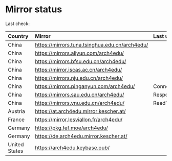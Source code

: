<script src="./time.js"></script>
# Mirror status
Last check: <script type="text/javascript">localize(1670008542.3890762);</script>

|Country|Mirror|Last update|
|:------|:-----|:----------|
|China|https://mirrors.tuna.tsinghua.edu.cn/arch4edu/|<script type="text/javascript">localize(1670006168);</script>|
|China|https://mirrors.aliyun.com/arch4edu/|<script type="text/javascript">localize(1669876732);</script>|
|China|https://mirrors.bfsu.edu.cn/arch4edu/|<script type="text/javascript">localize(1669962901);</script>|
|China|https://mirror.iscas.ac.cn/arch4edu/|<script type="text/javascript">localize(1669962901);</script>|
|China|https://mirrors.nju.edu.cn/arch4edu/|<script type="text/javascript">localize(1669962901);</script>|
|China|https://mirrors.pinganyun.com/arch4edu/|ConnectTimeout|
|China|https://mirrors.sau.edu.cn/arch4edu/|Response 500|
|China|https://mirrors.ynu.edu.cn/arch4edu/|ReadTimeout|
|Austria|https://at.arch4edu.mirror.kescher.at/|<script type="text/javascript">localize(1669962901);</script>|
|France|https://mirror.lesviallon.fr/arch4edu/|<script type="text/javascript">localize(1669962901);</script>|
|Germany|https://pkg.fef.moe/arch4edu/|<script type="text/javascript">localize(1669962901);</script>|
|Germany|https://de.arch4edu.mirror.kescher.at/|<script type="text/javascript">localize(1669962901);</script>|
|United States|https://arch4edu.keybase.pub/|<script type="text/javascript">localize(1669962901);</script>|

<script src="./tablefilter/tablefilter.js"></script>
<script src="./table.js"></script>